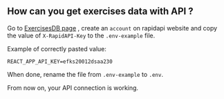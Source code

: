 ## How can you get exercises data with API ?
Go to [ExercisesDB page](https://rapidapi.com/justin-WFnsXH_t6/api/exercisedb) , create an `account` on rapidapi website and copy the value of `X-RapidAPI-Key` to the `.env-example` file.

Example of correctly pasted value:
```
REACT_APP_API_KEY=efks20012dsaa230
```

When done, rename the file from `.env-example` to `.env`.

From now on, your API connection is working.
